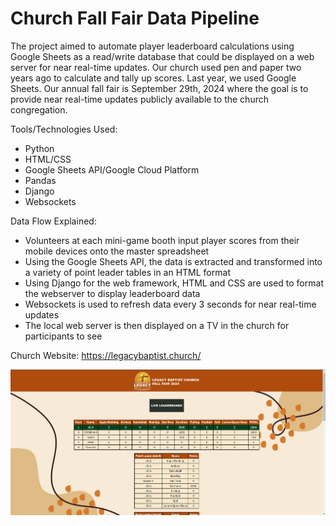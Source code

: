 # Church Fall Fair Data Pipeline

The project aimed to automate player leaderboard calculations using Google Sheets as a read/write database that could be displayed on a web server for near real-time updates. Our church used pen and paper two years ago to calculate and tally up scores. Last year, we used Google Sheets. Our annual fall fair is September 29th, 2024 where the goal is to provide near real-time updates publicly available to the church congregation. 

Tools/Technologies Used:
- Python
- HTML/CSS
- Google Sheets API/Google Cloud Platform
- Pandas
- Django
- Websockets

Data Flow Explained:
- Volunteers at each mini-game booth input player scores from their mobile devices onto the master spreadsheet
- Using the Google Sheets API, the data is extracted and transformed into a variety of point leader tables in an HTML format
- Using Django for the web framework, HTML and CSS are used to format the webserver to display leaderboard data
- Websockets is used to refresh data every 3 seconds for near real-time updates
- The local web server is then displayed on a TV in the church for participants to see

Church Website: https://legacybaptist.church/

![alt text](https://github.com/jobcabanto/Legacy-Baptist-Fall-Fair/blob/main/lbcleaderboard/static/website_sample.png)
